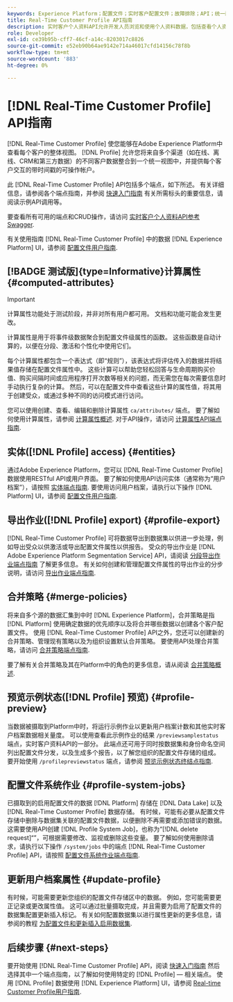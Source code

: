 ```yaml
---
keywords: Experience Platform；配置文件；实时客户配置文件；故障排除；API；统一配置文件；统一配置文件；配置文件；rtcp；启用配置文件；启用配置文件
title: Real-Time Customer Profile API指南
description: 实时客户个人资料API允许开发人员浏览和使用个人资料数据，包括查看个人资料、创建和更新合并策略、导出或示例个人资料数据，以及删除不再需要或添加错误的个人资料数据。 参阅本指南，了解如何使用API执行关键操作。
role: Developer
exl-id: ce39b95b-cff7-46cf-a14c-8203017c8826
source-git-commit: e52eb90b64ae9142e714a46017cfd14156c78f8b
workflow-type: tm+mt
source-wordcount: '883'
ht-degree: 0%

---
```


# [!DNL Real-Time Customer Profile] API指南

[!DNL Real-Time Customer Profile] 使您能够在Adobe Experience Platform中查看每个客户的整体视图。 [!DNL Profile] 允许您将来自多个渠道（如在线、离线、CRM和第三方数据）的不同客户数据整合到一个统一视图中，并提供每个客户交互的带时间戳的可操作帐户。

此 [!DNL Real-Time Customer Profile] API包括多个端点，如下所述。 有关详细信息，请参阅各个端点指南，并参阅 [快速入门指南](getting-started.md) 有关所需标头的重要信息，请阅读示例API调用等。

要查看所有可用的端点和CRUD操作，请访问 [实时客户个人资料API参考Swagger](https://www.adobe.com/go/profile-apis-en).

有关使用指南 [!DNL Real-Time Customer Profile] 中的数据 [!DNL Experience Platform] UI，请参阅 [配置文件用户指南](../ui/user-guide.md).

## [!BADGE 测试版]{type=Informative}计算属性 {#computed-attributes}

>[!IMPORTANT]
>
计算属性功能处于测试阶段，并非对所有用户都可用。 文档和功能可能会发生更改。

计算属性是用于将事件级数据聚合到配置文件级属性的函数。 这些函数是自动计算的，以便在分段、激活和个性化中使用它们。

每个计算属性都包含一个表达式（即“规则”），该表达式将评估传入的数据并将结果值存储在配置文件属性中。 这些计算可以帮助您轻松回答与生命周期购买价值、购买间隔时间或应用程序打开次数等相关的问题，而无需您在每次需要信息时手动执行复杂的计算。 然后，可以在配置文件中查看这些计算的属性值，将其用于创建受众，或通过多种不同的访问模式进行访问。

您可以使用创建、查看、编辑和删除计算属性 `ca/attributes/` 端点。 要了解如何使用计算属性，请参阅 [计算属性概述](../computed-attributes/overview.md). 对于API操作，请访问 [计算属性API端点指南](../computed-attributes/api.md).

## 实体([!DNL Profile] access) {#entities}

通过Adobe Experience Platform，您可以 [!DNL Real-Time Customer Profile] 数据使用RESTful API或用户界面。 要了解如何使用API访问实体（通常称为“用户档案”），请按照 [实体端点指南](entities.md). 要使用访问用户档案，请执行以下操作 [!DNL Platform] UI，请参阅 [配置文件用户指南](../ui/user-guide.md).

## 导出作业([!DNL Profile] export) {#profile-export}

[!DNL Real-Time Customer Profile] 可将数据导出到数据集以供进一步处理，例如导出受众以供激活或导出配置文件属性以供报告。 受众的导出作业是 [!DNL Adobe Experience Platform Segmentation Service] API，请阅读 [分段导出作业端点指南](../../profile/api/export-jobs.md) 了解更多信息。 有关如何创建和管理配置文件属性的导出作业的分步说明，请访问 [导出作业端点指南](export-jobs.md).

## 合并策略 {#merge-policies}

将来自多个源的数据汇集到中时 [!DNL Experience Platform]，合并策略是指 [!DNL Platform] 使用确定数据的优先顺序以及将合并哪些数据以创建各个客户配置文件。 使用 [!DNL Real-Time Customer Profile] API之外，您还可以创建新的合并策略、管理现有策略以及为组织设置默认合并策略。 要使用API处理合并策略，请访问 [合并策略端点指南](merge-policies.md).

要了解有关合并策略及其在Platform中的角色的更多信息，请从阅读 [合并策略概述](../merge-policies/overview.md).

## 预览示例状态([!DNL Profile] 预览) {#profile-preview}

当数据被摄取到Platform中时，将运行示例作业以更新用户档案计数和其他实时客户档案数据相关量度。 可以使用查看此示例作业的结果 `/previewsamplestatus` 端点，实时客户资料API的一部分。 此端点还可用于同时按数据集和身份命名空间列出配置文件分发，以及生成多个报告，以了解您组织的配置文件存储的组成。  要开始使用 `/profilepreviewstatus` 端点，请参阅 [预览示例状态终结点指南](preview-sample-status.md).

## 配置文件系统作业 {#profile-system-jobs}

已摄取到的启用配置文件的数据 [!DNL Platform] 存储在 [!DNL Data Lake] 以及 [!DNL Real-Time Customer Profile] 数据存储。 有时候，可能有必要从配置文件存储中删除与数据集关联的配置文件数据，以便删除不再需要或添加错误的数据。 这需要使用API创建 [!DNL Profile System Job]，也称为“[!DNL delete request]“”，可根据需要修改、监视或删除这些变量。 要了解如何使用删除请求，请执行以下操作 `/system/jobs` 中的端点 [!DNL Real-Time Customer Profile] API，请按照 [配置文件系统作业端点指南](profile-system-jobs.md).

## 更新用户档案属性 {#update-profile}

有时候，可能需要更新您组织的配置文件存储区中的数据。 例如，您可能需要更正记录或更改属性值。 这可以通过批量摄取完成，并且需要为启用了配置文件的数据集配置更新插入标记。 有关如何配置数据集以进行属性更新的更多信息，请参阅的教程 [为配置文件和更新插入启用数据集](../../catalog/datasets/enable-upsert.md).

## 后续步骤 {#next-steps}

要开始使用 [!DNL Real-Time Customer Profile] API，阅读 [快速入门指南](getting-started.md) 然后选择其中一个端点指南，以了解如何使用特定的 [!DNL Profile] — 相关端点。 使用 [!DNL Profile] 数据使用 [!DNL Experience Platform] UI，请参阅 [Real-time Customer Profile用户指南](../ui/user-guide.md).
